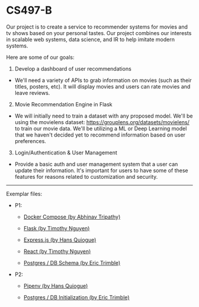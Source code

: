 # CS497-B

Our project is to create a service to recommender systems for
movies and tv shows based on your personal tastes. Our project
combines our interests in scalable web systems, data science, 
and IR to help imitate modern systems. 

Here are some of our goals:
1. Develop a dashboard of user recommendations
- We'll need a variety of APIs to grab information on movies
(such as their titles, posters, etc). It will display movies
and users can rate movies and leave reviews.
2. Movie Recommendation Engine in Flask
- We will initially need to train a dataset with any proposed model.
We'll be using the movielens dataset: https://grouplens.org/datasets/movielens/
to train our movie data. We'll be utilizing a ML or Deep Learning model
that we haven't decided yet to recommend information based on user preferences.
3. Login/Authentication & User Management
- Provide a basic auth and user management system that a user can
update their information. It's important for users to have some of
these features for reasons related to customization and security.

---

Exemplar files:

- P1: 

    - [Docker Compose (by Abhinav Tripathy)](/exemplars/P1/docker)

    - [Flask (by Timothy Nguyen)](/exemplars/P1/flask)

    - [Express.js (by Hans Quiogue)](/exemplars/P1/node-express)

    - [React (by Timothy Nguyen)](/exemplars/P1/react)

    - [Postgres / DB Schema (by Eric Trimble)](/exemplars/P1/postgres)

- P2:

    - [Pipenv (by Hans Quiogue)](/exemplars/P2/pipenv)

    - [Postgres / DB Initialization (by Eric Trimble)](/exemplars/P2/postgres)